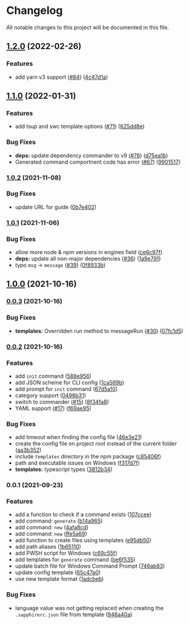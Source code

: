 # Changelog

All notable changes to this project will be documented in this file.

## [1.2.0](https://github.com/sapphiredev/cli/compare/v1.1.0...v1.2.0) (2022-02-26)

### Features

-   add yarn v3 support ([#84](https://github.com/sapphiredev/cli/issues/84)) ([4c47d1a](https://github.com/sapphiredev/cli/commit/4c47d1aef07b600c0727106bd8d008213f3c2d04))

## [1.1.0](https://github.com/sapphiredev/cli/compare/v1.0.2...v1.1.0) (2022-01-31)

### Features

-   add tsup and swc template options ([#71](https://github.com/sapphiredev/cli/issues/71)) ([625dd8e](https://github.com/sapphiredev/cli/commit/625dd8ea9d43f7005c72212fb5a65bf0b8aa7492))

### Bug Fixes

-   **deps:** update dependency commander to v9 ([#76](https://github.com/sapphiredev/cli/issues/76)) ([d75ea1b](https://github.com/sapphiredev/cli/commit/d75ea1b1542490fd67a14630ee67e3223dc3b6e7))
-   Generated command comportnent code has error ([#67](https://github.com/sapphiredev/cli/issues/67)) ([9901517](https://github.com/sapphiredev/cli/commit/990151771e3d1da09dee34c9995d70abc241a769))

### [1.0.2](https://github.com/sapphiredev/cli/compare/v1.0.1...v1.0.2) (2021-11-08)

### Bug Fixes

-   update URL for guide ([0b7e402](https://github.com/sapphiredev/cli/commit/0b7e402e3db26af818824f423059c643374ed920))

### [1.0.1](https://github.com/sapphiredev/cli/compare/v1.0.0...v1.0.1) (2021-11-06)

### Bug Fixes

-   allow more node & npm versions in engines field ([ce6c97f](https://github.com/sapphiredev/cli/commit/ce6c97f8c2934796e9d6ab159195f2c0fa05188a))
-   **deps:** update all non-major dependencies ([#36](https://github.com/sapphiredev/cli/issues/36)) ([1a9e791](https://github.com/sapphiredev/cli/commit/1a9e791768ebbe5edd11875ac07c31b9d3cec50e))
-   typo `msg` -> `message` ([#39](https://github.com/sapphiredev/cli/issues/39)) ([0f8933b](https://github.com/sapphiredev/cli/commit/0f8933b1af3927c96a79a1f4d9b1bcc46727dd24))

## [1.0.0](https://github.com/sapphiredev/cli/compare/v0.0.3...v1.0.0) (2021-10-16)

### [0.0.3](https://github.com/sapphiredev/cli/compare/v0.0.2...v0.0.3) (2021-10-16)

### Bug Fixes

-   **templates:** Overridden run method to messageRun ([#30](https://github.com/sapphiredev/cli/issues/30)) ([07fc1d5](https://github.com/sapphiredev/cli/commit/07fc1d5516f057cd346340de853ded314741335f))

### [0.0.2](https://github.com/sapphiredev/cli/compare/v0.0.1...v0.0.2) (2021-10-16)

### Features

-   add `init` command ([588e956](https://github.com/sapphiredev/cli/commit/588e956eeb9867be1e16db9bcd962fd72864d8fc))
-   add JSON scheme for CLI config ([1ca569b](https://github.com/sapphiredev/cli/commit/1ca569b8ed89a869af3d5e39c6f1f4cc988edf08))
-   add prompt for `init` command ([67d5a10](https://github.com/sapphiredev/cli/commit/67d5a106c66df3235260810ac6770234a7e7f2fc))
-   category support ([0498b31](https://github.com/sapphiredev/cli/commit/0498b3125767b1b37614e50795402dbb8d72627e))
-   switch to commander ([#15](https://github.com/sapphiredev/cli/issues/15)) ([8f34fa8](https://github.com/sapphiredev/cli/commit/8f34fa8323a6dfdb79abf2ebaf7fdd4d17f3df4b))
-   YAML support ([#17](https://github.com/sapphiredev/cli/issues/17)) ([f69ae95](https://github.com/sapphiredev/cli/commit/f69ae959b664a3aa4342cf67c27802e197505c08))

### Bug Fixes

-   add timeout when finding the config file ([46e3e21](https://github.com/sapphiredev/cli/commit/46e3e21e2b3e0d431e1eeea612a5da9b636ed34a))
-   create the config file on project root instead of the current folder ([aa3b352](https://github.com/sapphiredev/cli/commit/aa3b352aa22b7cecb2117ced37f8e33202fa492b))
-   include `templates` directory in the npm package ([c85406f](https://github.com/sapphiredev/cli/commit/c85406f9e9ba764a8063f5b7af458eb8b8f23924))
-   path and executable issues on Windows ([f317d7f](https://github.com/sapphiredev/cli/commit/f317d7f35d39d388798e6250d79915e7cfdfa23a))
-   **templates:** typescript types ([3812b34](https://github.com/sapphiredev/cli/commit/3812b34f7467e30624c7993a64366d2cb0821ac9))

### 0.0.1 (2021-09-23)

### Features

-   add a function to check if a command exists ([107ccee](https://github.com/sapphiredev/cli/commit/107ccee0b55b3ddf6261d177d6b0b5730512811c))
-   add command: `generate` ([b14a965](https://github.com/sapphiredev/cli/commit/b14a965548f5548ce7ac5e0e53d23c85ca827da2))
-   add command: `new` ([4afa8cd](https://github.com/sapphiredev/cli/commit/4afa8cdaf122bac4bc7b16a8f18a9bda40663d4c))
-   add command: `new` ([ffe5a69](https://github.com/sapphiredev/cli/commit/ffe5a695c0126523a4c9e79ea4817542023de193))
-   add function to create files using templates ([e95db50](https://github.com/sapphiredev/cli/commit/e95db50555a9f02e241bea9753506e12a14b0395))
-   add path aliases ([1b65110](https://github.com/sapphiredev/cli/commit/1b65110d0135f4ee9a064d8ac6f130f06ec8ab4c))
-   add PWSH script for Windows ([c69c55f](https://github.com/sapphiredev/cli/commit/c69c55f44f39b6d1984adaded486e29759118375))
-   add templates for `generate` command ([be6f535](https://github.com/sapphiredev/cli/commit/be6f53583ecba3d959a76a12310ff3d80cbd52dd))
-   update batch file for Windows Command Prompt ([746ab83](https://github.com/sapphiredev/cli/commit/746ab838bc668c863a8fc6b2d9632e4c5790acdc))
-   update config template ([65c47a0](https://github.com/sapphiredev/cli/commit/65c47a0728f4652b725b37ebcf758fb60155de7c))
-   use new template format ([1adcbeb](https://github.com/sapphiredev/cli/commit/1adcbeb39678fbbfe6ea119dd9586d3a022cbc11))

### Bug Fixes

-   language value was not getting replaced when creating the `.sapphirerc.json` file from template ([946a40a](https://github.com/sapphiredev/cli/commit/946a40a4365411c2f20a1ed8806e0057c0afbc56))
